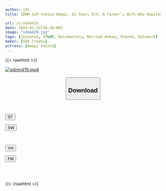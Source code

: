 ```yaml
---
author: j91
title: SDNM-419 Yukino Amagi, 33 Years Old, A Farmer’s Wife Who Aspired To Become An Enka Singer Who Couldn’t Shake Her Longing To Be On Stage.Chapter 2.I Couldn’t Get The Last Photo Shoot Out Of My Head And Was In Agony For The Past Month.I Want To Vent All My Frustrations… I Keep Cumming All Day Long With Piss, Toys, And 3P!

url: /v/sdnm419
date: 2024-01-22T16:30:00Z
image: "sdnm419.jpg"
tags: [Censored, 3P&4P, Documentary, Married Woman, Shaved, Solowork]
maker: [SOD Create]
actress: [Amagi Yukino]
---
```



{{< rawhtml >}}

<div class="video" data-videoid="kzVZlWPDyQHYjB">
    <a href="javascript:;">
        <img src="/v/sdnm419/sdnm419.jpg" width="WIDTH" height="HEIGHT" alt="sdnm419.mp4" loading="lazy">
    </a>
</div>

<script type="text/javascript" src="https://j91.asia/asset/on-demand-st.js"></script>

<br>
  <link rel="stylesheet" href="https://j91.asia/asset/bs5.css">
  
  <center>
  <button class="btn btn-primary" type="button" data-bs-toggle="collapse" data-bs-target=".multi-collapse" aria-expanded="false" aria-controls="multiCollapseExample1 multiCollapseExample2"><h2>Download</h2></button></center>
</p>
<div class="row">
  <div class="col">
    <div class="collapse multi-collapse" id="multiCollapseExample1">
      <div class="card card-body">
	      	      <br>
<div class="buttons">  
<p><a href="https://streamtape.to/v/kzVZlWPDyQHYjB" target="_blank"><button class="btn-hover color-3"><i class="fa fa-download"></i> ST</button></a></p>
<p><a href="https://flaswish.com/c3vy9b9lkvnk" target="_blank"><button class="btn-hover color-2"><i class="fa fa-download"></i> SW</button></a></p></div>
    </div>
  </div>
</div>
  <div class="col">
    <div class="collapse multi-collapse" id="multiCollapseExample2">
      <div class="card card-body">
	      <br>
<div class="buttons">
<p><a href="https://vidhidepro.com/f/jj4ghzwzv9ws" target="_blank"><button class="btn-hover color-9"><i class="fa fa-download"></i> VH</button></a></p>
<p><a href="https://filemoon.sx/d/ogkzqi3j7uay" target="_blank"><button class="btn-hover color-8"><i class="fa fa-download"></i> FM</button></a></p></div>
<br><br>
      </div>
    </div>
  </div>
</div>

{{< /rawhtml >}}